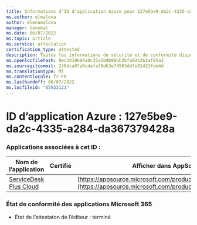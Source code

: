 ```yaml
---
title: Informations d’ID d’application Azure pour 127e5be9-da2c-4335-a284-da367379428a
ms.author: elmalova
author: elenamalova
manager: tonybal
ms.date: 06/07/2022
ms.topic: article
ms.service: attestation
certification_type: attested
description: Toutes les informations de sécurité et de conformité disponibles pour 127e5be9-da2c-4335-a284-da367379428a.
ms.openlocfilehash: 9ec3419b94a0c35a1b9b99bb2bfa02b2b2af85a3
ms.sourcegitcommit: 238dca97a9cdafa78d63e74993ddfe91423fde4d
ms.translationtype: MT
ms.contentlocale: fr-FR
ms.lasthandoff: 06/07/2022
ms.locfileid: "65933121"
---
```

# <a name="azure-app-id-127e5be9-da2c-4335-a284-da367379428a"></a>ID d’application Azure : 127e5be9-da2c-4335-a284-da367379428a


### <a name="apps-associated-with-this-id"></a>Applications associées à cet ID :
| **Nom de l’application** | **Certifié** | **Afficher dans AppSource** |
|--------------|---------------|-----------------------|
| [ServiceDesk Plus Cloud](../forward/WA200000037.md) |  | [https://appsource.microsoft.com/product/office/WA200000037](https://appsource.microsoft.com/product/office/WA200000037) |

### <a name="microsoft-365-app-compliance-status"></a>État de conformité des applications Microsoft 365
- État de l’attestaton de l’éditeur : terminé
